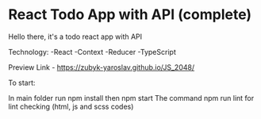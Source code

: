 # React Todo App with API (complete)
Hello there, it's a todo react app with API

Technology: -React -Context -Reducer -TypeScript

Preview Link - https://zubyk-yaroslav.github.io/JS_2048/

To start:

In main folder run npm install then npm start The command npm run lint for lint checking (html, js and scss codes)
